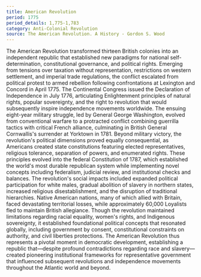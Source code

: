 ```yaml
---
title: American Revolution
period: 1775
period_details: 1,775-1,783
category: Anti-Colonial Revolution
source: The American Revolution. A History - Gordon S. Wood
---
```

The American Revolution transformed thirteen British colonies into an independent republic that established new paradigms for national self-determination, constitutional governance, and political rights. Emerging from tensions over taxation without representation, restrictions on western settlement, and imperial trade regulations, the conflict escalated from political protest to armed rebellion following confrontations at Lexington and Concord in April 1775. The Continental Congress issued the Declaration of Independence in July 1776, articulating Enlightenment principles of natural rights, popular sovereignty, and the right to revolution that would subsequently inspire independence movements worldwide. The ensuing eight-year military struggle, led by General George Washington, evolved from conventional warfare to a protracted conflict combining guerrilla tactics with critical French alliance, culminating in British General Cornwallis's surrender at Yorktown in 1781. Beyond military victory, the revolution's political dimensions proved equally consequential, as Americans created state constitutions featuring elected representatives, religious tolerance, separation of powers, and enumerated rights. These principles evolved into the federal Constitution of 1787, which established the world's most durable republican system while implementing novel concepts including federalism, judicial review, and institutional checks and balances. The revolution's social impacts included expanded political participation for white males, gradual abolition of slavery in northern states, increased religious disestablishment, and the disruption of traditional hierarchies. Native American nations, many of which allied with Britain, faced devastating territorial losses, while approximately 60,000 Loyalists fled to maintain British allegiance. Though the revolution maintained limitations regarding racial equality, women's rights, and Indigenous sovereignty, it established foundational political concepts that resonated globally, including government by consent, constitutional constraints on authority, and civil liberties protections. The American Revolution thus represents a pivotal moment in democratic development, establishing a republic that—despite profound contradictions regarding race and slavery—created pioneering institutional frameworks for representative government that influenced subsequent revolutions and independence movements throughout the Atlantic world and beyond. 